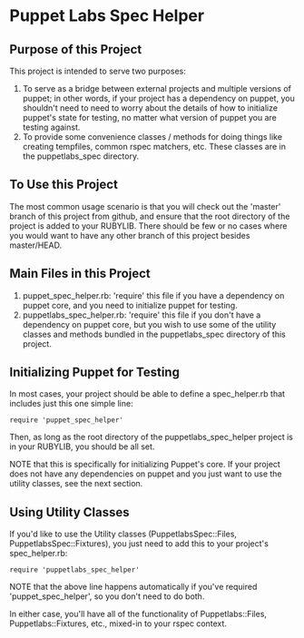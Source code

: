 Puppet Labs Spec Helper
=======================

Purpose of this Project
-----------------------

This project is intended to serve two purposes:

1. To serve as a bridge between external projects and multiple versions of puppet;
   in other words, if your project has a dependency on puppet, you shouldn't need
   to need to worry about the details of how to initialize puppet's state for
   testing, no matter what version of puppet you are testing against.
2. To provide some convenience classes / methods for doing things like creating
   tempfiles, common rspec matchers, etc.  These classes are in the puppetlabs_spec
   directory.

To Use this Project
-------------------

The most common usage scenario is that you will check out the 'master' branch of
this project from github, and ensure that the root directory of the project
is added to your RUBYLIB.  There should be few or no cases where you would want
to have any other branch of this project besides master/HEAD.

Main Files in this Project
--------------------------

1. puppet_spec_helper.rb: 'require' this file if you have a dependency on puppet core,
   and you need to initialize puppet for testing.
2. puppetlabs_spec_helper.rb: 'require' this file if you don't have a dependency on
   puppet core, but you wish to use some of the utility classes and methods
   bundled in the puppetlabs_spec directory of this project.

Initializing Puppet for Testing
-------------------------------

In most cases, your project should be able to define a spec_helper.rb that includes
just this one simple line:

    require 'puppet_spec_helper'

Then, as long as the root directory of the puppetlabs_spec_helper project is in
your RUBYLIB, you should be all set.

NOTE that this is specifically for initializing Puppet's core.  If your project does
not have any dependencies on puppet and you just want to use the utility classes,
see the next section.


Using Utility Classes
---------------------
If you'd like to use the Utility classes (PuppetlabsSpec::Files,
PuppetlabsSpec::Fixtures), you just need to add this to your project's spec_helper.rb:

    require 'puppetlabs_spec_helper'

NOTE that the above line happens automatically if you've required
'puppet_spec_helper', so you don't need to do both.

In either case, you'll have all of the functionality of Puppetlabs::Files,
Puppetlabs::Fixtures, etc., mixed-in to your rspec context.

